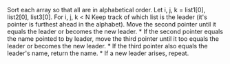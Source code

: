 Sort each array so that all are in alphabetical order.
Let i, j, k = list1[0], list2[0], list3[0].
For i, j, k < N
  Keep track of which list is the leader (it's pointer is furthest ahead in the alphabet).
  Move the second pointer until it equals the leader or becomes the new leader.
    * If the second pointer equals the name pointed to by leader, move the third pointer until it too equals the leader or becomes the new leader.
    * If the third pointer also equals the leader's name, return the name.
    * If a new leader arises, repeat. 